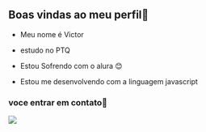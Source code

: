 ## Boas vindas ao meu perfil👋

- Meu nome é Victor

- estudo no PTQ
- Estou Sofrendo com o alura 😊
- Estou me desenvolvendo com a linguagem javascript

### voce entrar em contato🥇

![](https://media.tenor.com/LseAluK4K4AAAAAM/feliz-navidad-but-with-text.gif)

